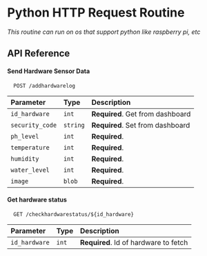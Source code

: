 # Python HTTP Request Routine

<i>This routine can run on os that support python like raspberry pi, etc</i>

## API Reference

#### Send Hardware Sensor Data

```http
  POST /addhardwarelog
```

| Parameter       | Type     | Description                      |
| :-------------- | :------- | :------------------------------- |
| `id_hardware`   | `int`    | **Required**. Get from dashboard |
| `security_code` | `string` | **Required**. Set from dashboard |
| `ph_level`      | `int`    | **Required**.                    |
| `temperature`   | `int`    | **Required**.                    |
| `humidity`      | `int`    | **Required**.                    |
| `water_level`   | `int`    | **Required**.                    |
| `image`         | `blob`   | **Required**.                    |

#### Get hardware status

```http
  GET /checkhardwarestatus/${id_hardware}
```

| Parameter     | Type  | Description                           |
| :------------ | :---- | :------------------------------------ |
| `id_hardware` | `int` | **Required**. Id of hardware to fetch |

